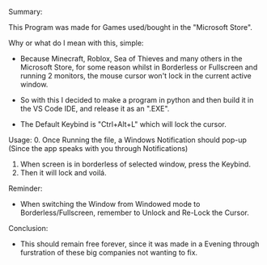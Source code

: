 Summary:

This Program was made for Games used/bought in the "Microsoft Store".

Why or what do I mean with this, simple:
- Because Minecraft, Roblox, Sea of Thieves and many others in the Microsoft Store, for some reason whilst in Borderless or Fullscreen and running 2 monitors, the mouse cursor won't lock in the current active window.
- So with this I decided to make a program in python and then build it in the VS Code IDE, and release it as an ".EXE".

- The Default Keybind is "Ctrl+Alt+L" which will lock the cursor.

Usage:
0. Once Running the file, a Windows Notification should pop-up (Since the app speaks with you through Notifications)
1. When screen is in borderless of selected window, press the Keybind.
2. Then it will lock and voilá.

Reminder:
- When switching the Window from Windowed mode to Borderless/Fullscreen, remember to Unlock and Re-Lock the Cursor.

Conclusion:
- This should remain free forever, since it was made in a Evening through furstration of these big companies not wanting to fix.
